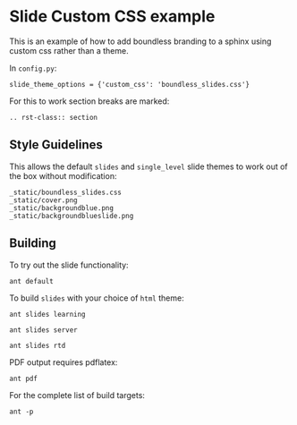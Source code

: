# Slide Custom CSS example

This is an example of how to add boundless branding to a sphinx using custom css rather than a theme.

In `config.py`:
```
slide_theme_options = {'custom_css': 'boundless_slides.css'}
```

For this to work section breaks are marked:

```
.. rst-class:: section
```

## Style Guidelines

This allows the default `slides` and `single_level` slide themes to work out of the box without modification:

```
_static/boundless_slides.css
_static/cover.png
_static/backgroundblue.png
_static/backgroundblueslide.png
```

## Building

To try out the slide functionality:
```
ant default
```

To build `slides` with your choice of `html` theme:

```
ant slides learning
```

```
ant slides server
```

```
ant slides rtd
```

PDF output requires pdflatex:

```
ant pdf
```

For the complete list of build targets:

```
ant -p 
```
